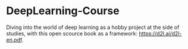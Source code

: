 # DeepLearning-Course

Diving into the world of deep learning as a hobby project at the side of studies, with this open scource book as a framework: https://d2l.ai/d2l-en.pdf.

